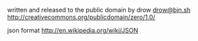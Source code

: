 written and released to the public domain by drow <drow@bin.sh>
http://creativecommons.org/publicdomain/zero/1.0/

json format
http://en.wikipedia.org/wiki/JSON